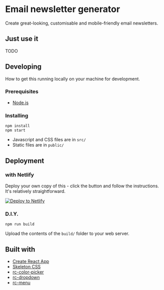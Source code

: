 # Email newsletter generator

Create great-looking, customisable and mobile-friendly email newsletters.

## Just use it

TODO

## Developing

How to get this running locally on your machine for development.

### Prerequisites

- [Node.js](https://nodejs.org/en/)

### Installing

```$bash
npm install
npm start
```

- Javascript and CSS files are in `src/`
- Static files are in `public/`

## Deployment

### with Netlify

Deploy your own copy of this - click the button and follow the instructions. It's relatively straightforward.

[![Deploy to Netlify](https://www.netlify.com/img/deploy/button.svg)](https://app.netlify.com/start/deploy?repository=https://github.com/Imperial-CU/email-newsletters)

### D.I.Y.

```$bash
npm run build
```

Upload the contents of the `build/` folder to your web server.

## Built with

- [Create React App](https://github.com/facebook/create-react-app)
- [Skeleton CSS](http://getskeleton.com/)
- [rc-color-picker](https://github.com/react-component/color-picker)
- [rc-dropdown](https://github.com/react-component/dropdown)
- [rc-menu](https://github.com/react-component/menu)
